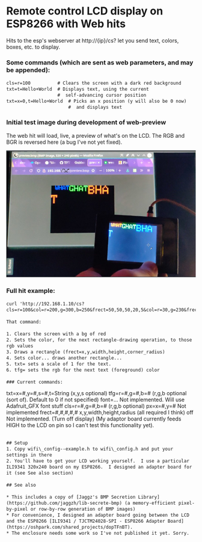 # Remote control LCD display on ESP8266 with Web hits

Hits to the esp's webserver at http://{ip}/cs? let you send text, colors, boxes, etc. to display.

### Some commands (which are sent as web parameters, and may be appended):

```
cls=r=100          # Clears the screen with a dark red background
txt=t=Hello+World  # Displays text, using the current
                   #  self-advancing cursor position
txt=x=0,t=Hello+World  # Picks an x position (y will also be 0 now)
                       #  and displays text
```

### Initial test image during development of web-preview

The web hit will load, live, a preview of what's on the LCD.  The RGB and BGR is reversed here (a bug I've not yet fixed).

![Test shot](img/testshot.jpg)

### Full hit example:
```
curl 'http://192.168.1.10/cs?cls=r=100&col=r=200,g=300,b=250&frect=50,50,50,20,5&col=r=30,g=230&frect=100,100,80,30,1&col=b=230&frect=180,180,40,50,10&txt=s=1,t=Hello,x=0&tfg=r=225,b=255&txt=s=2,t=World,x=30,y=30&tfg=r=255,g=255&txt=s=3,t=+Over+there"

That command:

1. Clears the screen with a bg of red
2. Sets the color, for the next rectangle-drawing operation, to those rgb values
3. Draws a rectangle (frect=x,y,width,height,corner_radius)
4. Sets color... draws another rectangle...
5. txt= sets a scale of 1 for the text.
6. tfg= sets the rgb for the next text (foreground) color

### Current commands:

```
txt=x=#,y=#,s=#,t=String   (x,y,s optional)
tfg=r=#,g=#,b=#            (r,g,b optional (sort of). Default to 0 if not specified)
font=...                   Not implemented. Will use Adafruit\_GFX font stuff
cls=r=#,g=#,b=#            (r,g,b optional)
px=x=#,y=#                 Not implemented
frect=#,#,#,#,#            x,y,width,height,radius (all required I think)
off                        Not implemented. (Turn off display)
                           (My adaptor board currently feeds HIGH to the LCD on
                           pin so I can't test this functionality yet).
```

## Setup
1. Copy wifi\_config--example.h to wifi\_config.h and put your settings in there
2. You'll have to get your LCD working yourself.  I use a particular ILI9341 320x240 board on my ESP8266.  I designed an adapter board for it (see See also section)

## See also

* This includes a copy of [Jaggz's BMP Secretion Library](https://github.com/jaggzh/lib-secrete-bmp) (a memory-efficient pixel-by-pixel or row-by-row generation of BMP images)
* For convenience, I designed an adapter board going between the LCD and the ESP8266 [ILI9341 / TJCTM24028-SPI - ESP8266 Adapter Board](https://oshpark.com/shared_projects/dopTFnBT).
* The enclosure needs some work so I've not published it yet. Sorry.


